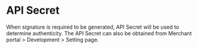 # API Secret

When signature is required to be generated, API Secret will be used to determine authenticity. The API Secret can also be obtained from Merchant portal &gt; Development &gt; Setting page.

